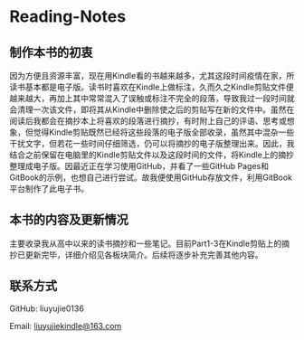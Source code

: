 # Reading-Notes
## 制作本书的初衷
因为方便且资源丰富，现在用Kindle看的书越来越多，尤其这段时间疫情在家，所读书基本都是电子版。读书时喜欢在Kindle上做标注，久而久之Kindle剪贴文件便越来越大，再加上其中常常混入了误触或标注不完全的段落，导致我过一段时间就会清理一次该文件，即将其从Kindle中删除使之后的剪贴写在新的文件中。虽然在阅读后我都会在摘抄本上将喜欢的段落进行摘抄，有时附上自己的评语、思考或想象，但觉得Kindle剪贴既然已经将这些段落的电子版全部收录，虽然其中混杂一些干扰文字，但若花一些时间仔细筛选，仍可以将摘抄的电子版整理出来。因此，我结合之前保留在电脑里的Kindle剪贴文件以及这段时间的文件，将Kindle上的摘抄整理成电子版。因最近正在学习使用GitHub，并看了一些GitHub Pages和GitBook的示例，也想自己进行尝试。故我便使用GitHub存放文件，利用GitBook平台制作了此电子书。

## 本书的内容及更新情况
主要收录我从高中以来的读书摘抄和一些笔记。目前Part1-3在Kindle剪贴上的摘抄已更新完毕，详细介绍见各板块简介。后续将逐步补充完善其他内容。

## 联系方式
GitHub: liuyujie0136

Email: liuyujiekindle@163.com
